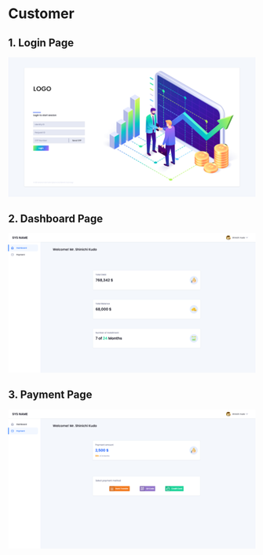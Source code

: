 # Customer

## 1. Login Page

![Login Page for customers](<../../../../.gitbook/assets/image (8) (1).png>)

## 2. Dashboard Page

![Dashboard Page for customers](<../../../../.gitbook/assets/image (11) (1).png>)

## 3. Payment Page

![Payment Page for customers](<../../../../.gitbook/assets/image (6) (1).png>)
